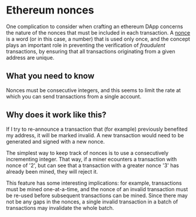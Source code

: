 # Ethereum nonces

One complication to consider when crafting an ethereum DApp concerns the nature of the nonces that must be included in each transaction. A [nonce](https://en.wikipedia.org/wiki/Cryptographic_nonce) is a word (or in this case, a number) that is used only once, and the concept plays an important role in preventing the verification of *fraudulent* transactions, by ensuring that all transactions originating from a given address are unique. 

## What you need to know
Nonces must be consecutive integers, and this seems to limit the rate at which you can send transactions from a single account.

## Why does it work like this?

If I try to re-announce a transaction that (for example) previously benefited my address, it will be marked invalid. A new transaction would need to be generated and signed with a new nonce. 

The simplest way to keep track of nonces is to use a consecutively incrementing integer. That way, if a miner ecounters a transaction with nonce of '2', but can see that a transaction with a greater nonce '3' has already been mined, they will reject it. 

This feature has some interesting implications: for example, transactions must be mined one-at-a-time, and the nonce of an invalid transaction must be re-used before subsequent transactions can be mined. Since there may not be any gaps in the nonces, a single invalid transaction in a batch of transactions may invalidate the whole batch. 




